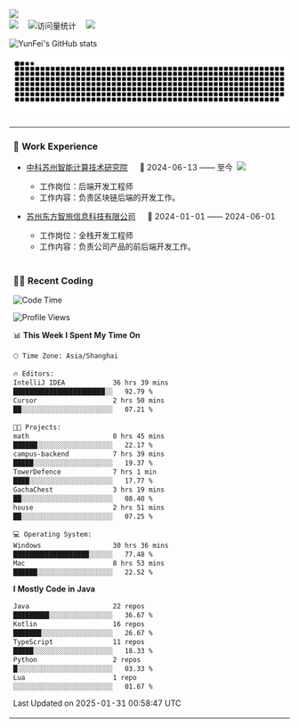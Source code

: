   <!-- dynamic typing effect 动态打字效果 -->
  <div>
    <a href="http://yunfei.plus">
      <img src="https://readme-typing-svg.demolab.com?font=Fira+Code&pause=1000&width=435&lines=console.log(%22Hello%2C%20World%22);祝您今天愉快!&center=true&size=27" />
    </a>
  </div>

  <div>
    <a href="http://yunfei.plus/"><img src="https://img.shields.io/badge/Website-博客-8c36db" /></a>&emsp;
    <!-- visitor -->
    <img src="https://komarev.com/ghpvc/?username=yunfeidog&label=Views&color=orange&style=flat" alt="访问量统计" />&emsp;
    <!-- wakatime -->    
    <a href="https://wakatime.com/@yunfeidog"><img src="https://wakatime.com/badge/user/42d0678c-368b-448b-9a77-5d21c5b55352.svg" /></a>
  </div>

![YunFei's GitHub stats](https://github-readme-stats.vercel.app/api?username=yunfeidog)

![snake](./dist/github-contribution-grid-snake.svg)


<table>

<tr><td>

### 🏢 Work Experience

<img align="right" width="88" src="https://cdn.jsdelivr.net/gh/yunfeidog/yunfeidog/assets/images/yuanze.png" />

- [中科苏州智能计算技术研究院](http://iict.ac.cn/sy) &emsp; 📌 2024-06-13 —— 至今

    - 工作岗位：后端开发工程师
    - 工作内容：负责区块链后端的开发工作。

- [苏州东方智旅信息科技有限公司](http://www.leyoobao.com/) &emsp; 📌 2024-01-01 —— 2024-06-01

    - 工作岗位：全栈开发工程师
    - 工作内容：负责公司产品的前后端开发工作。

</td></tr>

<tr><td>

### 👩‍💻 Recent Coding

<!--START_SECTION:waka-->
![Code Time](http://img.shields.io/badge/Code%20Time-2%2C372%20hrs%2056%20mins-blue)

![Profile Views](http://img.shields.io/badge/Profile%20Views-2-blue)

📊 **This Week I Spent My Time On** 

```text
🕑︎ Time Zone: Asia/Shanghai

🔥 Editors: 
IntelliJ IDEA            36 hrs 39 mins      ███████████████████████░░   92.79 % 
Cursor                   2 hrs 50 mins       ██░░░░░░░░░░░░░░░░░░░░░░░   07.21 % 

🐱‍💻 Projects: 
math                     8 hrs 45 mins       ██████░░░░░░░░░░░░░░░░░░░   22.17 % 
campus-backend           7 hrs 39 mins       █████░░░░░░░░░░░░░░░░░░░░   19.37 % 
TowerDefence             7 hrs 1 min         ████░░░░░░░░░░░░░░░░░░░░░   17.77 % 
GachaChest               3 hrs 19 mins       ██░░░░░░░░░░░░░░░░░░░░░░░   08.40 % 
house                    2 hrs 51 mins       ██░░░░░░░░░░░░░░░░░░░░░░░   07.25 % 

💻 Operating System: 
Windows                  30 hrs 36 mins      ███████████████████░░░░░░   77.48 % 
Mac                      8 hrs 53 mins       ██████░░░░░░░░░░░░░░░░░░░   22.52 % 
```

**I Mostly Code in Java** 

```text
Java                     22 repos            █████████░░░░░░░░░░░░░░░░   36.67 % 
Kotlin                   16 repos            ███████░░░░░░░░░░░░░░░░░░   26.67 % 
TypeScript               11 repos            █████░░░░░░░░░░░░░░░░░░░░   18.33 % 
Python                   2 repos             █░░░░░░░░░░░░░░░░░░░░░░░░   03.33 % 
Lua                      1 repo              ░░░░░░░░░░░░░░░░░░░░░░░░░   01.67 % 
```




 Last Updated on 2025-01-31 00:58:47 UTC
<!--END_SECTION:waka-->

</td></tr>
<table>
